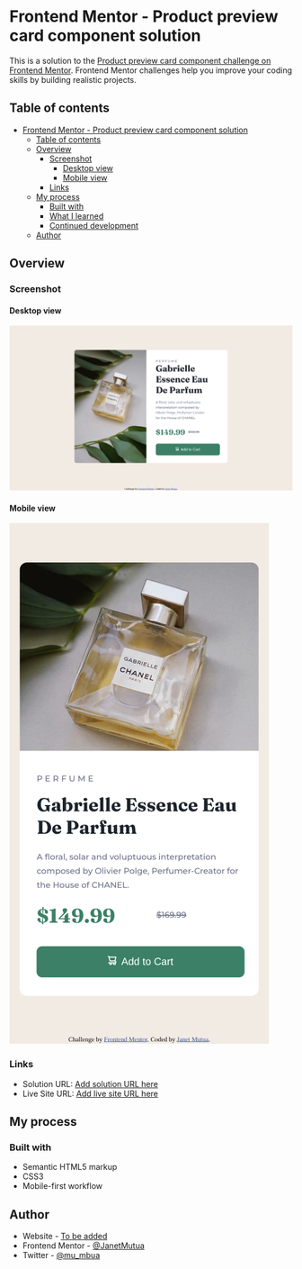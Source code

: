 # Frontend Mentor - Product preview card component solution

This is a solution to the [Product preview card component challenge on Frontend Mentor](https://www.frontendmentor.io/challenges/product-preview-card-component-GO7UmttRfa). Frontend Mentor challenges help you improve your coding skills by building realistic projects.

## Table of contents

- [Frontend Mentor - Product preview card component solution](#frontend-mentor---product-preview-card-component-solution)
  - [Table of contents](#table-of-contents)
  - [Overview](#overview)
    - [Screenshot](#screenshot)
      - [Desktop view](#desktop-view)
      - [Mobile view](#mobile-view)
    - [Links](#links)
  - [My process](#my-process)
    - [Built with](#built-with)
    - [What I learned](#what-i-learned)
    - [Continued development](#continued-development)
  - [Author](#author)

## Overview

### Screenshot

#### Desktop view

![Desktop view](./images/desktop-final.png)

#### Mobile view

![Mobile view](./images/mobile_final.png)

### Links

- Solution URL: [Add solution URL here](https://www.frontendmentor.io/solutions/recipe-page-challenge-oCu46zWpP4)
- Live Site URL: [Add live site URL here](https://product-preview-card-component-sable.vercel.app/)

## My process

### Built with

- Semantic HTML5 markup
- CSS3
- Mobile-first workflow

## Author

- Website - [To be added](#)
- Frontend Mentor - [@JanetMutua](https://www.frontendmentor.io/profile/JanetMutua)
- Twitter - [@mu_mbua](https://x.com/mu_mbua_)
